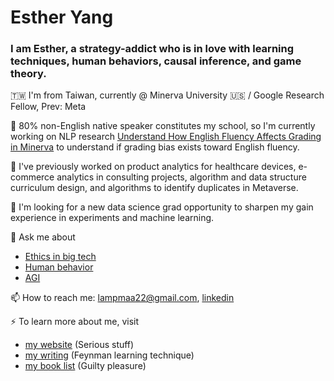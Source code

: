 # Esther Yang 

### I am Esther, a strategy-addict who is in love with learning techniques, human behaviors, causal inference, and game theory. 
🇹🇼  I'm from Taiwan, currently @ Minerva University 🇺🇸 / Google Research Fellow, Prev: Meta

🔭 80% non-English native speaker constitutes my school, so I'm currently working on NLP research [Understand How English Fluency Affects Grading in Minerva](https://www.notion.so/selflearning/Project-Summary-c17648b746d147a286a6c057d5c55d10) to understand if grading bias exists toward English fluency. 

🌱 I've previously worked on product analytics for healthcare devices, e-commerce analytics in consulting projects, algorithm and data structure curriculum design, and algorithms to identify duplicates in Metaverse.  

🤔 I'm looking for a new data science grad opportunity to sharpen my gain experience in experiments and machine learning.  

💬 Ask me about 
- [Ethics in big tech](https://lampmaa22.medium.com/ethics-in-big-tech-intro-ad9331515275)
- [Human behavior](https://selflearning.notion.site/Behave-7e64beba9f35405a857ebc6c020f9ba8)
- [AGI](https://www.notion.so/selflearning/A-Thousand-Brains-b813ebcdddc0424ebb4356f1de6f2a29)

📫 How to reach me: lampmaa22@gmail.com, [linkedin](https://www.linkedin.com/in/esther-yang1997/)

⚡️ To learn more about me, visit 
- [my website](https://www.notion.so/selflearning/Esther-Yang-693c2bb1cba7461e8dc7e6c47ea3fe5f) (Serious stuff)
- [my writing](https://lampmaa22.medium.com/) (Feynman learning technique)
- [my book list](https://www.notion.so/selflearning/Readwise-376bddcc2dbf4f71ae220400e64f5a7b) (Guilty pleasure)

